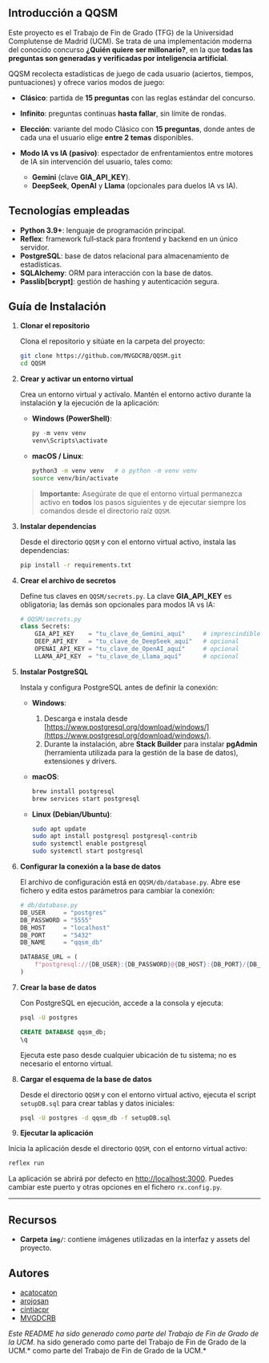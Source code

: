## Introducción a QQSM

Este proyecto es el Trabajo de Fin de Grado (TFG) de la Universidad Complutense de Madrid (UCM). Se trata de una implementación moderna del conocido concurso **¿Quién quiere ser millonario?**, en la que **todas las preguntas son generadas y verificadas por inteligencia artificial**.

QQSM recolecta estadísticas de juego de cada usuario (aciertos, tiempos, puntuaciones) y ofrece varios modos de juego:

* **Clásico**: partida de **15 preguntas** con las reglas estándar del concurso.

* **Infinito**: preguntas continuas **hasta fallar**, sin límite de rondas.

* **Elección**: variante del modo Clásico con **15 preguntas**, donde antes de cada una el usuario elige **entre 2 temas** disponibles.

* **Modo IA vs IA (pasivo)**: espectador de enfrentamientos entre motores de IA sin intervención del usuario, tales como:

  * **Gemini** (clave **GIA\_API\_KEY**).
  * **DeepSeek**, **OpenAI** y **Llama** (opcionales para duelos IA vs IA).

## Tecnologías empleadas

* **Python 3.9+**: lenguaje de programación principal.
* **Reflex**: framework full‑stack para frontend y backend en un único servidor.
* **PostgreSQL**: base de datos relacional para almacenamiento de estadísticas.
* **SQLAlchemy**: ORM para interacción con la base de datos.
* **Passlib\[bcrypt]**: gestión de hashing y autenticación segura.

## Guía de Instalación

1. **Clonar el repositorio**

   Clona el repositorio y sitúate en la carpeta del proyecto:

   ```bash
   git clone https://github.com/MVGDCRB/QQSM.git
   cd QQSM
   ```

2. **Crear y activar un entorno virtual**

   Crea un entorno virtual y actívalo. Mantén el entorno activo durante la instalación **y** la ejecución de la aplicación:

   * **Windows (PowerShell)**:

     ```powershell
     py -m venv venv
     venv\Scripts\activate
     ```
   * **macOS / Linux**:

     ```bash
     python3 -m venv venv   # o python -m venv venv
     source venv/bin/activate
     ```

   > **Importante:** Asegúrate de que el entorno virtual permanezca activo en **todos** los pasos siguientes y de ejecutar siempre los comandos desde el directorio raíz `QQSM`.

3. **Instalar dependencias**

   Desde el directorio `QQSM` y con el entorno virtual activo, instala las dependencias:

   ```bash
   pip install -r requirements.txt
   ```

4. **Crear el archivo de secretos**

   Define tus claves en `QQSM/secrets.py`. La clave **GIA\_API\_KEY** es obligatoria; las demás son opcionales para modos IA vs IA:

   ```python
   # QQSM/secrets.py
   class Secrets:
       GIA_API_KEY    = "tu_clave_de_Gemini_aquí"     # imprescindible
       DEEP_API_KEY   = "tu_clave_de_DeepSeek_aquí"   # opcional
       OPENAI_API_KEY = "tu_clave_de_OpenAI_aquí"     # opcional
       LLAMA_API_KEY  = "tu_clave_de_Llama_aquí"      # opcional
   ```

5. **Instalar PostgreSQL**

   Instala y configura PostgreSQL antes de definir la conexión:

   * **Windows**:

     1. Descarga e instala desde [https://www.postgresql.org/download/windows/](https://www.postgresql.org/download/windows/).
     2. Durante la instalación, abre **Stack Builder** para instalar **pgAdmin** (herramienta utilizada para la gestión de la base de datos), extensiones y drivers.

   * **macOS**:

     ```bash
     brew install postgresql
     brew services start postgresql
     ```

   * **Linux (Debian/Ubuntu)**:

     ```bash
     sudo apt update
     sudo apt install postgresql postgresql-contrib
     sudo systemctl enable postgresql
     sudo systemctl start postgresql
     ```

6. **Configurar la conexión a la base de datos**

   El archivo de configuración está en `QQSM/db/database.py`. Abre ese fichero y edita estos parámetros para cambiar la conexión:

   ```python
   # db/database.py
   DB_USER     = "postgres"
   DB_PASSWORD = "5555"
   DB_HOST     = "localhost"
   DB_PORT     = "5432"
   DB_NAME     = "qqsm_db"

   DATABASE_URL = (
       f"postgresql://{DB_USER}:{DB_PASSWORD}@{DB_HOST}:{DB_PORT}/{DB_NAME}"
   )
   ```

7. **Crear la base de datos**

   Con PostgreSQL en ejecución, accede a la consola y ejecuta:

   ```bash
   psql -U postgres
   ```

   ```sql
   CREATE DATABASE qqsm_db;
   \q
   ```

   Ejecuta este paso desde cualquier ubicación de tu sistema; no es necesario el entorno virtual.

8. **Cargar el esquema de la base de datos**

   Desde el directorio `QQSM` y con el entorno virtual activo, ejecuta el script `setupDB.sql` para crear tablas y datos iniciales:

   ```bash
   psql -U postgres -d qqsm_db -f setupDB.sql
   ```

9. **Ejecutar la aplicación**

Inicia la aplicación desde el directorio `QQSM`, con el entorno virtual activo:

```bash
reflex run
```

La aplicación se abrirá por defecto en [http://localhost:3000](http://localhost:3000). Puedes cambiar este puerto y otras opciones en el fichero `rx.config.py`.

---

## Recursos

* **Carpeta `img/`**: contiene imágenes utilizadas en la interfaz y assets del proyecto.

## Autores

* [acatocaton](https://github.com/acatocaton)
* [arojosan](https://github.com/arojosan)
* [cintiacpr](https://github.com/cintiacpr)
* [MVGDCRB](https://github.com/MVGDCRB)

*Este README ha sido generado como parte del Trabajo de Fin de Grado de la UCM.* ha sido generado como parte del Trabajo de Fin de Grado de la UCM.\* como parte del Trabajo de Fin de Grado de la UCM.\*
